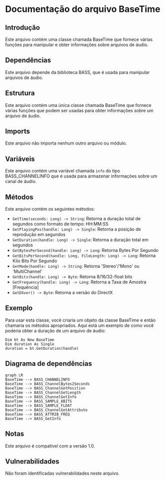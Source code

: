 # Documentação do arquivo BaseTime

## Introdução

Este arquivo contém uma classe chamada BaseTime que fornece várias funções para manipular e obter informações sobre arquivos de áudio.

## Dependências

Este arquivo depende da biblioteca BASS, que é usada para manipular arquivos de áudio.

## Estrutura

Este arquivo contém uma única classe chamada BaseTime que fornece várias funções que podem ser usadas para obter informações sobre um arquivo de áudio.

## Imports

Este arquivo não importa nenhum outro arquivo ou módulo.

## Variáveis

Este arquivo contém uma variável chamada `info` do tipo BASS_CHANNELINFO que é usada para armazenar informações sobre um canal de áudio.

## Métodos

Este arquivo contém os seguintes métodos:

- `GetTime(seconds: Long) -> String`: Retorna a duração total de segundos como formato de tempo: HH:MM:SS
- `GetPlayingPos(handle: Long) -> Single`: Retorna a posição de reprodução em segundos
- `GetDuration(handle: Long) -> Single`: Retorna a duração total em segundos
- `GetBytesPerSecond(handle: Long) -> Long`: Retorna Bytes Por Segundo
- `GetBitsPerSecond(handle: Long, FileLength: Long) -> Long`: Retorna Kilo Bits Por Segundo
- `GetMode(handle: Long) -> String`: Retorna 'Stereo'/'Mono' ou 'MultiChannel'
- `GetBits(handle: Long) -> Byte`: Retorna 8/16/32-float bits
- `GetFrequency(handle: Long) -> Long`: Retorna a Taxa de Amostra [Frequência]
- `GetDXver() -> Byte`: Retorna a versão do DirectX

## Exemplo

Para usar esta classe, você criaria um objeto da classe BaseTime e então chamaria os métodos apropriados. Aqui está um exemplo de como você poderia obter a duração de um arquivo de áudio:

```vba
Dim bt As New BaseTime
Dim duration As Single
duration = bt.GetDuration(handle)
```

## Diagrama de dependências

```
graph LR
BaseTime --> BASS_CHANNELINFO
BaseTime --> BASS_ChannelBytes2Seconds
BaseTime --> BASS_ChannelGetPosition
BaseTime --> BASS_ChannelGetLength
BaseTime --> BASS_ChannelGetInfo
BaseTime --> BASS_SAMPLE_8BITS
BaseTime --> BASS_SAMPLE_FLOAT
BaseTime --> BASS_ChannelGetAttribute
BaseTime --> BASS_ATTRIB_FREQ
BaseTime --> BASS_GetInfo
```

## Notas

Este arquivo é compatível com a versão 1.0.

## Vulnerabilidades

Não foram identificadas vulnerabilidades neste arquivo.